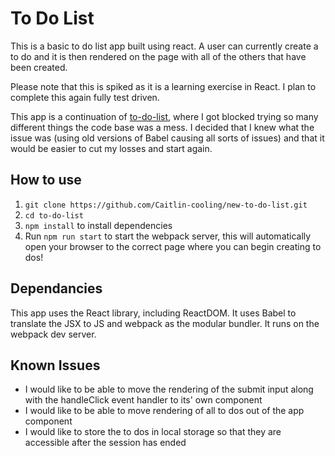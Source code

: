 # To Do List
This is a basic to do list app built using react. A user can currently create a to do and it is then rendered on the page with all of the others that have been created.

Please note that this is spiked as it is a learning exercise in React. I plan to complete this again fully test driven.

This app is a continuation of [to-do-list](https://github.com/Caitlin-cooling/to-do-list), where I got blocked trying so many different things the code base was a mess. I decided that I knew what the issue was (using old versions of Babel causing all sorts of issues) and that it would be easier to cut my losses and start again.

## How to use
1. `git clone https://github.com/Caitlin-cooling/new-to-do-list.git`
2. `cd to-do-list`
3. `npm install` to install dependencies
4. Run `npm run start` to start the webpack server, this will automatically open your browser to the correct page where you can begin creating to dos!


## Dependancies
This app uses the React library, including ReactDOM. It uses Babel to translate the JSX to JS and webpack as the modular bundler. It runs on the webpack dev server.

## Known Issues
* I would like to be able to move the rendering of the submit input along with the handleClick event handler to its' own component
* I would like to be able to move rendering of all to dos out of the app component
* I would like to store the to dos in local storage so that they are accessible after the session has ended
